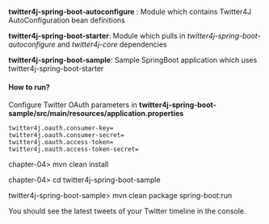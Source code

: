 
**twitter4j-spring-boot-autoconfigure** : Module which contains Twitter4J AutoConfiguration bean definitions

**twitter4j-spring-boot-starter**: Module which pulls in *twitter4j-spring-boot-autoconfigure* and *twitter4j-core* dependencies

**twitter4j-spring-boot-sample**: Sample SpringBoot application which uses twitter4j-spring-boot-starter


#### How to run?

Configure Twitter OAuth parameters in **twitter4j-spring-boot-sample/src/main/resources/application.properties**

```properties
twitter4j.oauth.consumer-key=
twitter4j.oauth.consumer-secret=
twitter4j.oauth.access-token=
twitter4j.oauth.access-token-secret=
```

chapter-04> mvn clean install

chapter-04> cd twitter4j-spring-boot-sample

twitter4j-spring-boot-sample> mvn clean package spring-boot:run

You should see the latest tweets of your Twitter timeline in the console.

